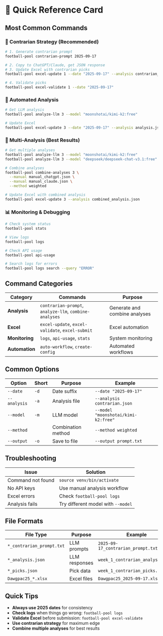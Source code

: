 # 🚀 Quick Reference Card

## **Most Common Commands**

### **🎯 Contrarian Strategy (Recommended)**
```bash
# 1. Generate contrarian prompt
football-pool contrarian-prompt 2025-09-17

# 2. Copy to ChatGPT/Claude, get JSON response
# 3. Update Excel with contrarian picks
football-pool excel-update 1 --date "2025-09-17" --analysis contrarian_analysis.json

# 4. Validate picks
football-pool excel-validate 1 --date "2025-09-17"
```

### **🤖 Automated Analysis**
```bash
# Get LLM analysis
football-pool analyze-llm 3 --model "moonshotai/kimi-k2:free"

# Update Excel
football-pool excel-update 3 --date "2025-09-17" --analysis analysis.json
```

### **🔄 Multi-Analysis (Best Results)**
```bash
# Get multiple analyses
football-pool analyze-llm 3 --model "moonshotai/kimi-k2:free"
football-pool analyze-llm 3 --model "deepseek/deepseek-chat-v3.1:free"

# Combine analyses
football-pool combine-analyses 3 \
  --manual manual_chatgpt.json \
  --manual manual_claude.json \
  --method weighted

# Update Excel with combined analysis
football-pool excel-update 3 --analysis combined_analysis.json
```

### **📊 Monitoring & Debugging**
```bash
# Check system status
football-pool stats

# View logs
football-pool logs

# Check API usage
football-pool api-usage

# Search logs for errors
football-pool logs search --query "ERROR"
```

## **Command Categories**

| Category | Commands | Purpose |
|----------|----------|---------|
| **Analysis** | `contrarian-prompt`, `analyze-llm`, `combine-analyses` | Generate and combine analyses |
| **Excel** | `excel-update`, `excel-validate`, `excel-submit` | Excel automation |
| **Monitoring** | `logs`, `api-usage`, `stats` | System monitoring |
| **Automation** | `auto-workflow`, `create-config` | Automated workflows |

## **Common Options**

| Option | Short | Purpose | Example |
|--------|-------|---------|---------|
| `--date` | `-d` | Date suffix | `--date "2025-09-17"` |
| `--analysis` | `-a` | Analysis file | `--analysis contrarian.json` |
| `--model` | `-m` | LLM model | `--model "moonshotai/kimi-k2:free"` |
| `--method` | | Combination method | `--method weighted` |
| `--output` | `-o` | Save to file | `--output prompt.txt` |

## **Troubleshooting**

| Issue | Solution |
|-------|----------|
| Command not found | `source venv/bin/activate` |
| No API keys | Use manual analysis workflow |
| Excel errors | Check `football-pool logs` |
| Analysis fails | Try different model with `--model` |

## **File Formats**

| File Type | Purpose | Example |
|-----------|---------|---------|
| `*_contrarian_prompt.txt` | LLM prompts | `2025-09-17_contrarian_prompt.txt` |
| `*_analysis.json` | LLM responses | `week_1_contrarian_analysis.json` |
| `*_picks.json` | Pick data | `week_1_contrarian_picks.json` |
| `Dawgpac25_*.xlsx` | Excel files | `Dawgpac25_2025-09-17.xlsx` |

## **Quick Tips**

- **Always use 2025 dates** for consistency
- **Check logs** when things go wrong: `football-pool logs`
- **Validate Excel** before submission: `football-pool excel-validate`
- **Use contrarian strategy** for maximum edge
- **Combine multiple analyses** for best results
